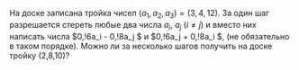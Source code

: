 На доске записана тройка чисел $(a_1 ,a_2 ,a_3 ) = (3,4,12)$. 
За один шаг разрешается стереть любые два числа  $a_i$, $a_j$ ($i\neq  j$) 
и вместо них написать числа  $0,\!6a_i  - 0,\!8a_j $ и $0,\!6a_j  + 0,\!8a_i $, 
(не обязательно в таком порядке). Можно ли за несколько шагов получить на доске тройку (2,8,10)?